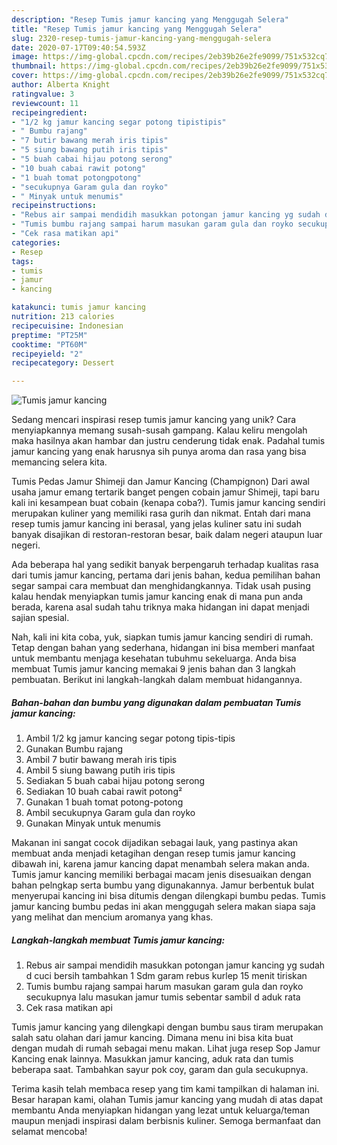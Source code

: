 ```yaml
---
description: "Resep Tumis jamur kancing yang Menggugah Selera"
title: "Resep Tumis jamur kancing yang Menggugah Selera"
slug: 2320-resep-tumis-jamur-kancing-yang-menggugah-selera
date: 2020-07-17T09:40:54.593Z
image: https://img-global.cpcdn.com/recipes/2eb39b26e2fe9099/751x532cq70/tumis-jamur-kancing-foto-resep-utama.jpg
thumbnail: https://img-global.cpcdn.com/recipes/2eb39b26e2fe9099/751x532cq70/tumis-jamur-kancing-foto-resep-utama.jpg
cover: https://img-global.cpcdn.com/recipes/2eb39b26e2fe9099/751x532cq70/tumis-jamur-kancing-foto-resep-utama.jpg
author: Alberta Knight
ratingvalue: 3
reviewcount: 11
recipeingredient:
- "1/2 kg jamur kancing segar potong tipistipis"
- " Bumbu rajang"
- "7 butir bawang merah iris tipis"
- "5 siung bawang putih iris tipis"
- "5 buah cabai hijau potong serong"
- "10 buah cabai rawit potong"
- "1 buah tomat potongpotong"
- "secukupnya Garam gula dan royko"
- " Minyak untuk menumis"
recipeinstructions:
- "Rebus air sampai mendidih masukkan potongan jamur kancing yg sudah d cuci bersih tambahkan 1 Sdm garam rebus kurlep 15 menit tiriskan"
- "Tumis bumbu rajang sampai harum masukan garam gula dan royko secukupnya lalu masukan jamur tumis sebentar sambil d aduk rata"
- "Cek rasa matikan api"
categories:
- Resep
tags:
- tumis
- jamur
- kancing

katakunci: tumis jamur kancing 
nutrition: 213 calories
recipecuisine: Indonesian
preptime: "PT25M"
cooktime: "PT60M"
recipeyield: "2"
recipecategory: Dessert

---
```



![Tumis jamur kancing](https://img-global.cpcdn.com/recipes/2eb39b26e2fe9099/751x532cq70/tumis-jamur-kancing-foto-resep-utama.jpg)

Sedang mencari inspirasi resep tumis jamur kancing yang unik? Cara menyiapkannya memang susah-susah gampang. Kalau keliru mengolah maka hasilnya akan hambar dan justru cenderung tidak enak. Padahal tumis jamur kancing yang enak harusnya sih punya aroma dan rasa yang bisa memancing selera kita.

Tumis Pedas Jamur Shimeji dan Jamur Kancing (Champignon) Dari awal usaha jamur emang tertarik banget pengen cobain jamur Shimeji, tapi baru kali ini kesampean buat cobain (kenapa coba?). Tumis jamur kancing sendiri merupakan kuliner yang memiliki rasa gurih dan nikmat. Entah dari mana resep tumis jamur kancing ini berasal, yang jelas kuliner satu ini sudah banyak disajikan di restoran-restoran besar, baik dalam negeri ataupun luar negeri.

Ada beberapa hal yang sedikit banyak berpengaruh terhadap kualitas rasa dari tumis jamur kancing, pertama dari jenis bahan, kedua pemilihan bahan segar sampai cara membuat dan menghidangkannya. Tidak usah pusing kalau hendak menyiapkan tumis jamur kancing enak di mana pun anda berada, karena asal sudah tahu triknya maka hidangan ini dapat menjadi sajian spesial.


Nah, kali ini kita coba, yuk, siapkan tumis jamur kancing sendiri di rumah. Tetap dengan bahan yang sederhana, hidangan ini bisa memberi manfaat untuk membantu menjaga kesehatan tubuhmu sekeluarga. Anda bisa membuat Tumis jamur kancing memakai 9 jenis bahan dan 3 langkah pembuatan. Berikut ini langkah-langkah dalam membuat hidangannya.

<!--inarticleads1-->

##### Bahan-bahan dan bumbu yang digunakan dalam pembuatan Tumis jamur kancing:

1. Ambil 1/2 kg jamur kancing segar potong tipis-tipis
1. Gunakan  Bumbu rajang
1. Ambil 7 butir bawang merah iris tipis
1. Ambil 5 siung bawang putih iris tipis
1. Sediakan 5 buah cabai hijau potong serong
1. Sediakan 10 buah cabai rawit potong²
1. Gunakan 1 buah tomat potong-potong
1. Ambil secukupnya Garam gula dan royko
1. Gunakan  Minyak untuk menumis


Makanan ini sangat cocok dijadikan sebagai lauk, yang pastinya akan membuat anda menjadi ketagihan dengan resep tumis jamur kancing dibawah ini, karena jamur kancing dapat menambah selera makan anda. Tumis jamur kancing memiliki berbagai macam jenis disesuaikan dengan bahan pelngkap serta bumbu yang digunakannya. Jamur berbentuk bulat menyerupai kancing ini bisa ditumis dengan dilengkapi bumbu pedas. Tumis jamur kancing bumbu pedas ini akan menggugah selera makan siapa saja yang melihat dan mencium aromanya yang khas. 

<!--inarticleads2-->

##### Langkah-langkah membuat Tumis jamur kancing:

1. Rebus air sampai mendidih masukkan potongan jamur kancing yg sudah d cuci bersih tambahkan 1 Sdm garam rebus kurlep 15 menit tiriskan
1. Tumis bumbu rajang sampai harum masukan garam gula dan royko secukupnya lalu masukan jamur tumis sebentar sambil d aduk rata
1. Cek rasa matikan api


Tumis jamur kancing yang dilengkapi dengan bumbu saus tiram merupakan salah satu olahan dari jamur kancing. Dimana menu ini bisa kita buat dengan mudah di rumah sebagai menu makan. Lihat juga resep Sop Jamur Kancing enak lainnya. Masukkan jamur kancing, aduk rata dan tumis beberapa saat. Tambahkan sayur pok coy, garam dan gula secukupnya. 

Terima kasih telah membaca resep yang tim kami tampilkan di halaman ini. Besar harapan kami, olahan Tumis jamur kancing yang mudah di atas dapat membantu Anda menyiapkan hidangan yang lezat untuk keluarga/teman maupun menjadi inspirasi dalam berbisnis kuliner. Semoga bermanfaat dan selamat mencoba!
